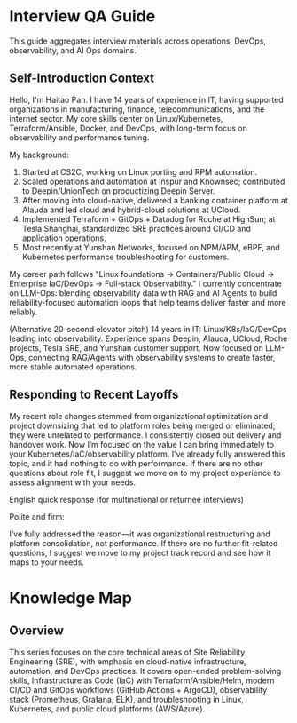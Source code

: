 # Interview QA Guide

This guide aggregates interview materials across operations, DevOps, observability, and AI Ops domains.

## Self-Introduction Context

Hello, I'm Haitao Pan. I have 14 years of experience in IT, having supported organizations in manufacturing, finance, telecommunications, and the internet sector. My core skills center on Linux/Kubernetes, Terraform/Ansible, Docker, and DevOps, with long-term focus on observability and performance tuning.

My background:
1. Started at CS2C, working on Linux porting and RPM automation.
2. Scaled operations and automation at Inspur and Knownsec; contributed to Deepin/UnionTech on productizing Deepin Server.
3. After moving into cloud-native, delivered a banking container platform at Alauda and led cloud and hybrid-cloud solutions at UCloud.
4. Implemented Terraform + GitOps + Datadog for Roche at HighSun; at Tesla Shanghai, standardized SRE practices around CI/CD and application operations.
5. Most recently at Yunshan Networks, focused on NPM/APM, eBPF, and Kubernetes performance troubleshooting for customers.

My career path follows "Linux foundations → Containers/Public Cloud → Enterprise IaC/DevOps → Full-stack Observability." I currently concentrate on LLM-Ops: blending observability data with RAG and AI Agents to build reliability-focused automation loops that help teams deliver faster and more reliably.

(Alternative 20-second elevator pitch)
14 years in IT: Linux/K8s/IaC/DevOps leading into observability. Experience spans Deepin, Alauda, UCloud, Roche projects, Tesla SRE, and Yunshan customer support. Now focused on LLM-Ops, connecting RAG/Agents with observability systems to create faster, more stable automated operations.

## Responding to Recent Layoffs

My recent role changes stemmed from organizational optimization and project downsizing that led to platform roles being merged or eliminated; they were unrelated to performance. I consistently closed out delivery and handover work. Now I’m focused on the value I can bring immediately to your Kubernetes/IaC/observability platform. I’ve already fully answered this topic, and it had nothing to do with performance. If there are no other questions about role fit, I suggest we move on to my project experience to assess alignment with your needs.

English quick response (for multinational or returnee interviews)

Polite and firm:

I’ve fully addressed the reason—it was organizational restructuring and platform consolidation, not performance. If there are no further fit-related questions, I suggest we move to my project track record and see how it maps to your needs.

# Knowledge Map

## Overview

This series focuses on the core technical areas of Site Reliability Engineering (SRE), with emphasis on cloud-native infrastructure, automation, and DevOps practices. It covers open-ended problem-solving skills, Infrastructure as Code (IaC) with Terraform/Ansible/Helm, modern CI/CD and GitOps workflows (GitHub Actions + ArgoCD), observability stack (Prometheus, Grafana, ELK), and troubleshooting in Linux, Kubernetes, and public cloud platforms (AWS/Azure).
